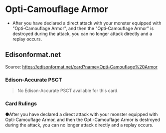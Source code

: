 # Opti-Camouflage Armor

*   After you have declared a direct attack with your monster equipped with "Opti-Camouflage Armor", and then the "Opti-Camouflage Armor" is destroyed during the attack, you can no longer attack directly and a replay occurs.

## Edisonformat.net

Source: https://edisonformat.net/card?name=Opti-Camouflage%20Armor

### Edison-Accurate PSCT

> No Edison-Accurate PSCT available for this card.

### Card Rulings

●After you have declared a direct attack with your monster equipped with Opti-Camouflage Armor, and then the Opti-Camouflage Armor is destroyed during the attack, you can no longer attack directly and a replay occurs.
            